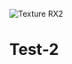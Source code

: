 ![Texture RX2](https://user-images.githubusercontent.com/126111273/221274048-831cca37-9872-4edd-83b1-8ac2986c3d36.png)

# Test-2
